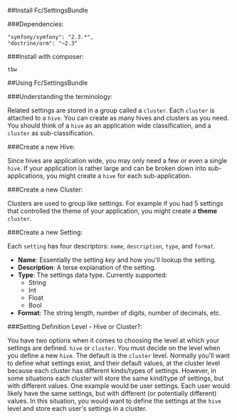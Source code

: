 ##Install Fc/SettingsBundle

###Dependencies:

    "symfony/symfony": "2.3.*",
    "doctrine/orm": "~2.3"

###Install with composer:

    tbw


##Using Fc/SettingsBundle

###Understanding the terminology:

Related settings are stored in a group called a `cluster`. Each `cluster` is attached
to a `hive`. You can create as many hives and clusters as you need. You should think of
a `hive` as an application wide classification, and a `cluster` as sub-classification.


###Create a new Hive:

Since hives are application wide, you may only need a few or even a single `hive`. If
your application is rather large and can be broken down into sub-applications, you
might create a `hive` for each sub-application.


###Create a new Cluster:

Clusters are used to group like settings. For example if you had 5 settings that
controlled the theme of your application, you might create a **theme** `cluster`.


###Create a new Setting:

Each `setting` has four descriptors: `name`, `description`, `type`, and `format`.

* **Name**: Essentially the setting *key* and how you'll lookup the setting.
* **Description**: A terse explanation of the setting.
* **Type**: The settings data type. Currently supported:
    - String
    - Int
    - Float
    - Bool
* **Format**: The string length, number of digits, number of decimals, etc.


###Setting Definition Level - Hive or Cluster?:

You have two options when it comes to choosing the level at which your settings are
defined. `hive` or `cluster`. You must decide on the level when you define a new
`hive`. The default is the `cluster` level. Normally you'll want to define what
settings exist, and their default values, at the cluster level because each cluster
has different kinds/types of settings. However, in some situations each cluster
will store the same kind/type of settings, but with different values. One example
would be user settings. Each user would likely have the same settings, but with
different (or potentially different) values. In this situation, you would want to
define the settings at the `hive` level and store each user's settings in a cluster.